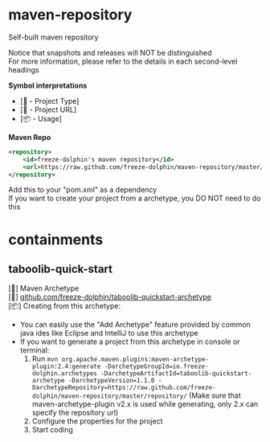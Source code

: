 # maven-repository
Self-built maven repository

Notice that snapshots and releases will NOT be distinguished  
For more information, please refer to the details in each second-level headings

**Symbol interpretations**
- [:scroll: - Project Type]  
- [:page_facing_up: - Project URL]  
- [:package: - Usage]

**Maven Repo**
```xml
<repository>
	<id>freeze-dolphin's maven repository</id>
	<url>https://raw.github.com/freeze-dolphin/maven-repository/master/repository</url>
</repository>
```
Add this to your "pom.xml" as a dependency  
If you want to create your project from a archetype, you DO NOT need to do this

# containments
## taboolib-quick-start
[:scroll:] Maven Archetype  
[:page_facing_up:] [github.com/freeze-dolphin/taboolib-quickstart-archetype](https://github.com/freeze-dolphin/taboolib-quickstart-archetype "Project URL")  
[:package:] Creating from this archetype:  
- You can easily use the "Add Archetype" feature provided by common java ides like Eclipse and IntelliJ to use this archetype
- If you want to generate a project from this archetype in console or terminal: 
  1. Run `mvn org.apache.maven.plugins:maven-archetype-plugin:2.4:generate -DarchetypeGroupId=io.freeze-dolphin.archetypes -DarchetypeArtifactId=taboolib-quickstart-archetype -DarchetypeVersion=1.1.0 -DarchetypeRepository=https://raw.github.com/freeze-dolphin/maven-repository/master/repository/` (Make sure that maven-archetype-plugin v2.x is used while generating, only 2.x can specify the repository url)
  2. Configure the properties for the project
  3. Start coding
